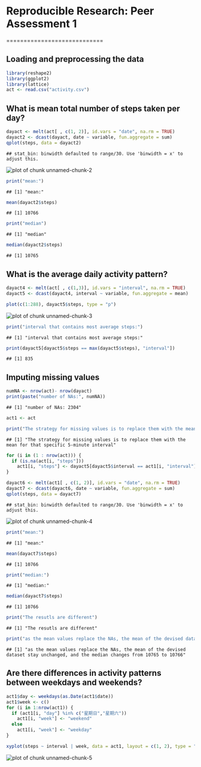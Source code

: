 # Reproducible Research: Peer Assessment 1
============================


## Loading and preprocessing the data


```r
library(reshape2)
library(ggplot2)
library(lattice)
act <- read.csv("activity.csv")
```


## What is mean total number of steps taken per day?


```r
dayact <- melt(act[ , c(1, 2)], id.vars = "date", na.rm = TRUE)
dayact2 <- dcast(dayact, date ~ variable, fun.aggregate = sum)
qplot(steps, data = dayact2)
```

```
## stat_bin: binwidth defaulted to range/30. Use 'binwidth = x' to adjust this.
```

![plot of chunk unnamed-chunk-2](figure/unnamed-chunk-2.png) 

```r
print("mean:")
```

```
## [1] "mean:"
```

```r
mean(dayact2$steps)
```

```
## [1] 10766
```

```r
print("median")
```

```
## [1] "median"
```

```r
median(dayact2$steps)
```

```
## [1] 10765
```

## What is the average daily activity pattern?

```r
dayact4 <- melt(act[ , c(1,3)], id.vars = "interval", na.rm = TRUE)
dayact5 <- dcast(dayact4, interval ~ variable, fun.aggregate = mean)

plot(c(1:288), dayact5$steps, type = "p")
```

![plot of chunk unnamed-chunk-3](figure/unnamed-chunk-3.png) 

```r
print("interval that contains most average steps:")
```

```
## [1] "interval that contains most average steps:"
```

```r
print(dayact5[dayact5$steps == max(dayact5$steps), "interval"])
```

```
## [1] 835
```


## Imputing missing values

```r
numNA <- nrow(act)- nrow(dayact)
print(paste("number of NAs:", numNA))
```

```
## [1] "number of NAs: 2304"
```

```r
act1 <- act

print("The strategy for missing values is to replace them with the mean for that specific 5-minute interval")
```

```
## [1] "The strategy for missing values is to replace them with the mean for that specific 5-minute interval"
```

```r
for (i in (1 : nrow(act))) {
  if (is.na(act[i, "steps"]))
    act1[i, "steps"] <- dayact5[dayact5$interval == act1[i, "interval"], "steps"]
}

dayact6 <- melt(act1[ , c(1, 2)], id.vars = "date", na.rm = TRUE)
dayact7 <- dcast(dayact6, date ~ variable, fun.aggregate = sum)
qplot(steps, data = dayact7)
```

```
## stat_bin: binwidth defaulted to range/30. Use 'binwidth = x' to adjust this.
```

![plot of chunk unnamed-chunk-4](figure/unnamed-chunk-4.png) 

```r
print("mean:")
```

```
## [1] "mean:"
```

```r
mean(dayact7$steps)
```

```
## [1] 10766
```

```r
print("median:")
```

```
## [1] "median:"
```

```r
median(dayact7$steps)
```

```
## [1] 10766
```

```r
print("The resutls are different")
```

```
## [1] "The resutls are different"
```

```r
print("as the mean values replace the NAs, the mean of the devised dataset stay unchanged, and the median changes from 10765 to 10766")
```

```
## [1] "as the mean values replace the NAs, the mean of the devised dataset stay unchanged, and the median changes from 10765 to 10766"
```


## Are there differences in activity patterns between weekdays and weekends?

```r
act1$day <- weekdays(as.Date(act1$date))
act1$week <- c()
for (i in 1:nrow(act1)) {
  if (act1[i, "day"] %in% c("星期日","星期六"))
    act1[i, "week"] <- "weekend"
  else
    act1[i, "week"] <- "weekday"
}

xyplot(steps ~ interval | week, data = act1, layout = c(1, 2), type = "l")
```

![plot of chunk unnamed-chunk-5](figure/unnamed-chunk-5.png) 
